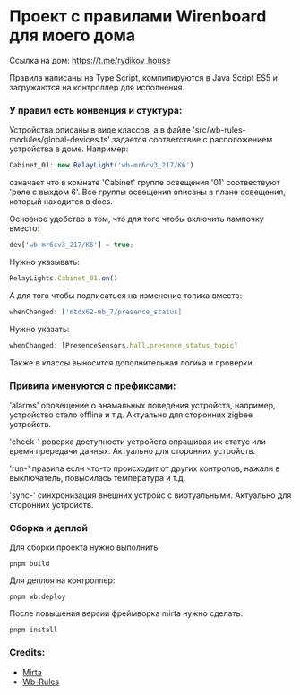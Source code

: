 # Проект с правилами Wirenboard для моего дома 

Ссылка на дом: https://t.me/rydikov_house

Правила написаны на Type Script, компилируются в Java Script ES5 и загружаются на контроллер для исполнения.

### У правил есть конвенция и стуктура:

Устройства описаны в виде классов, а в файле 'src/wb-rules-modules/global-devices.ts' задается соответствие с расположением устройства в доме.
Например: 

```js
Cabinet_01: new RelayLight('wb-mr6cv3_217/K6') 
```
означает что в комнате 'Cabinet' группе освещения '01' соотвествуют 'реле с выхдом 6'.
Все группы освещения описаны в плане освещения, который находится в docs.

Основное удобство в том, что для того чтобы включить лампочку вместо:

```js
dev['wb-mr6cv3_217/K6'] = true;
```

Нужно указывать:

```js
RelayLights.Cabinet_01.on()
```

А для того чтобы подписаться на изменение топика вместо:

```js
whenChanged: ['mtdx62-mb_7/presence_status]
```

Нужно указать:

```js
whenChanged: [PresenceSensors.hall.presence_status_topic]
```

Также в классы выносится дополнительная логика и проверки.

### Привила именуются с префиксами:

'alarms' оповещение о анамальных поведения устройств, например, устройство стало offline и т.д. Актуально для сторонних zigbee устройств.

'check-' роверка доступности устройств опрашивая их статус или время прередачи данных. Актуально для сторонних устройств.

'run-' правила если что-то происходит от других контролов, нажали в выключатель, повысилась температура и т.д.

'sync-' синхронизация внешних устройс с виртуальными. Актуально для сторонних устройств.

### Сборка и деплой

Для сборки проекта нужно выполнить:

```
pnpm build
```

Для деплоя на контроллер:

```
pnpm wb:deploy
```

После повышения версии фреймворка mirta нужно сделать:
```
pnpm install
```

### Credits:

* [Mirta](https://github.com/wb-mirta/core)
* [Wb-Rules](https://github.com/wirenboard/wb-rules)


